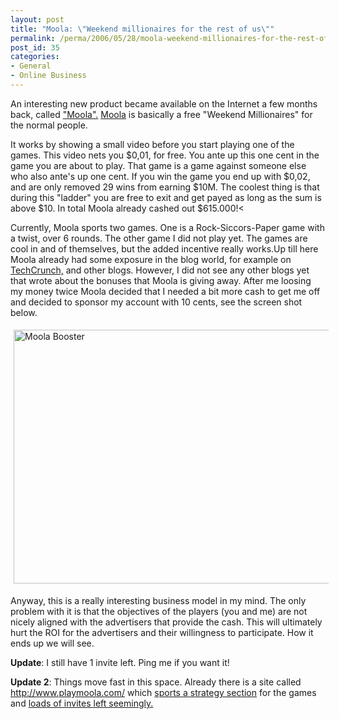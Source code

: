 ```yaml
---
layout: post
title: "Moola: \"Weekend millionaires for the rest of us\""
permalink: /perma/2006/05/28/moola-weekend-millionaires-for-the-rest-of-us/
post_id: 35
categories: 
- General
- Online Business
---
```


An interesting new product became available on the Internet a few months back, called <a href="https://www.moola.com/">"Moola".</a> <a href="https://www.moola.com/">Moola</a> is basically a free "Weekend Millionaires" for the normal people.

It works by showing a small video before you start playing one of the games. This video nets you $0,01, for free. You ante up this one cent in the game you are about to play. That game is a game against someone else who also ante's up one cent. If you win the game you end up with $0,02, and are only removed 29 wins from earning $10M. The coolest thing is that during this "ladder" you are free to exit and get payed as long as the sum is above $10. In total Moola already cashed out $615.000!<

Currently, Moola sports two games. One is a Rock-Siccors-Paper game with a twist, over 6 rounds. The other game I did not play yet. The games are cool in and of themselves, but the added incentive really works.Up till here Moola already had some exposure in the blog world, for example on <a href="http://www.techcrunch.com/2006/05/14/moolas-interesting-business-model/">TechCrunch,</a> and other blogs. However, I did not see any other blogs yet that wrote about the bonuses that Moola is giving away. After me loosing my money twice Moola decided that I needed a bit more cash to get me off and decided to sponsor my account with 10 cents, see the screen shot below.

<img width="538" height="406" style="margin: 5px" title="Moola Booster" src="http://www.jilles.net/wp-content/moola-booster.JPG" />

Anyway, this is a really interesting business model in my mind. The only problem with it is that the objectives of the players (you and me) are not nicely aligned with the advertisers that provide the cash. This will ultimately hurt the ROI for the advertisers and their willingness to participate. How it ends up we will see.

**Update**: I still have 1 invite left. Ping me if you want it!

**Update 2**: Things move fast in this space. Already there is a site called <a href="http://www.playmoola.com/">http://www.playmoola.com/</a> which <a href="http://www.playmoola.com/community/index.php?showtopic=36">sports a strategy section</a> for the games and <a href="http://www.playmoola.com/community/index.php?showtopic=86">loads of invites left seemingly.</a>
